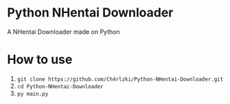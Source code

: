 # Python NHentai Downloader

A NHentai Downloader made on Python

# How to use
1. ``git clone https://github.com/Ch4rlzki/Python-NHentai-Downloader.git``
2. ``cd Python-NHentai-Downloader``
3. ``py main.py``
